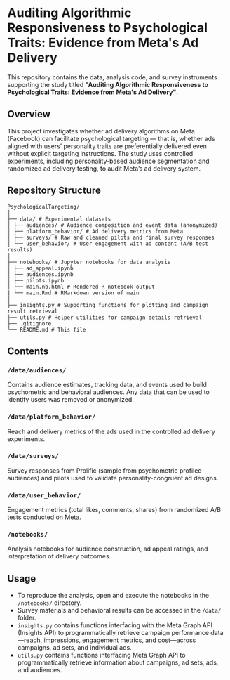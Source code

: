 # Auditing Algorithmic Responsiveness to Psychological Traits: Evidence from Meta's Ad Delivery

This repository contains the data, analysis code, and survey instruments supporting the study titled **"Auditing Algorithmic Responsiveness to Psychological Traits: Evidence from Meta's Ad Delivery"**.

## Overview

This project investigates whether ad delivery algorithms on Meta (Facebook) can facilitate psychological targeting — that is, whether ads aligned with users’ personality traits are preferentially delivered even without explicit targeting instructions. The study uses controlled experiments, including personality-based audience segmentation and randomized ad delivery testing, to audit Meta’s ad delivery system.

## Repository Structure
```
PsychologicalTargeting/
│
├── data/ # Experimental datasets
│ ├── audiences/ # Audience composition and event data (anonymized) 
│ ├── platform_behavior/ # Ad delivery metrics from Meta 
│ ├── surveys/ # Raw and cleaned pilots and final survey responses 
│ └── user_behavior/ # User engagement with ad content (A/B test results) 
│
├── notebooks/ # Jupyter notebooks for data analysis
│ ├── ad_appeal.ipynb
│ ├── audiences.ipynb
│ ├── pilots.ipynb
│ └── main.nb.html # Rendered R notebook output
| └── main.Rmd # RMarkdown version of main 
│
├── insights.py # Supporting functions for plotting and campaign result retrieval 
├── utils.py # Helper utilities for campaign details retrieval 
├── .gitignore
└── README.md # This file
```


## Contents

### `/data/audiences/`
Contains audience estimates, tracking data, and events used to build psychometric and behavioral audiences.
Any data that can be used to identify users was removed or anonymized. 

### `/data/platform_behavior/`
Reach and delivery metrics of the ads used in the controlled ad delivery experiments.

### `/data/surveys/`
Survey responses from Prolific (sample from psychometric profiled audiences) and pilots used to validate personality-congruent ad designs.

### `/data/user_behavior/`
Engagement metrics (total likes, comments, shares) from randomized A/B tests conducted on Meta.

### `/notebooks/`
Analysis notebooks for audience construction, ad appeal ratings, and interpretation of delivery outcomes.

## Usage

- To reproduce the analysis, open and execute the notebooks in the `/notebooks/` directory. 
- Survey materials and behavioral results can be accessed in the `/data/` folder.
- `insights.py` contains functions interfacing with the Meta Graph API (Insights API) to programmatically retrieve campaign performance data—reach, impressions, engagement metrics, and cost—across campaigns, ad sets, and individual ads.
- `utils.py` contains functions interfacing Meta Graph API to programmatically retrieve information about campaigns, ad sets, ads, and audiences. 



